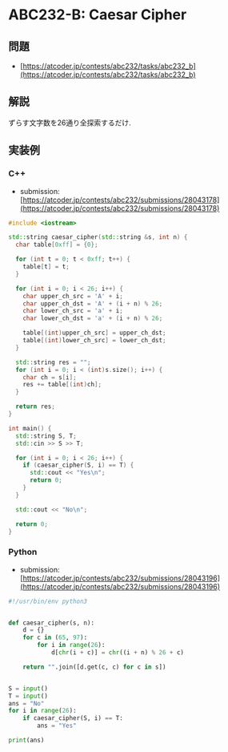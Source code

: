 # ABC232-B: Caesar Cipher

## 問題

* [https://atcoder.jp/contests/abc232/tasks/abc232_b](https://atcoder.jp/contests/abc232/tasks/abc232_b)

## 解説

ずらす文字数を26通り全探索するだけ.

## 実装例

### C++

* submission: [https://atcoder.jp/contests/abc232/submissions/28043178](https://atcoder.jp/contests/abc232/submissions/28043178)

```cpp
#include <iostream>

std::string caesar_cipher(std::string &s, int n) {
  char table[0xff] = {0};

  for (int t = 0; t < 0xff; t++) {
    table[t] = t;
  }

  for (int i = 0; i < 26; i++) {
    char upper_ch_src = 'A' + i;
    char upper_ch_dst = 'A' + (i + n) % 26;
    char lower_ch_src = 'a' + i;
    char lower_ch_dst = 'a' + (i + n) % 26;

    table[(int)upper_ch_src] = upper_ch_dst;
    table[(int)lower_ch_src] = lower_ch_dst;
  }

  std::string res = "";
  for (int i = 0; i < (int)s.size(); i++) {
    char ch = s[i];
    res += table[(int)ch];
  }

  return res;
}

int main() {
  std::string S, T;
  std::cin >> S >> T;

  for (int i = 0; i < 26; i++) {
    if (caesar_cipher(S, i) == T) {
      std::cout << "Yes\n";
      return 0;
    }
  }

  std::cout << "No\n";

  return 0;
}
```

### Python

* submission: [https://atcoder.jp/contests/abc232/submissions/28043196](https://atcoder.jp/contests/abc232/submissions/28043196)

```python
#!/usr/bin/env python3


def caesar_cipher(s, n):
    d = {}
    for c in (65, 97):
        for i in range(26):
            d[chr(i + c)] = chr((i + n) % 26 + c)

    return "".join([d.get(c, c) for c in s])


S = input()
T = input()
ans = "No"
for i in range(26):
    if caesar_cipher(S, i) == T:
        ans = "Yes"

print(ans)
```

